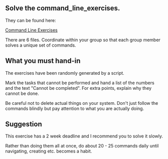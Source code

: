 ## Solve the command_line_exercises. 

They can be found here:

[Command Line Exercises](./command_line_exercises/)

There are 6 files. Coordinate within your group so that each group member solves a unique set of commands. 

## What you must hand-in

The exercises have been randomly generated by a script. 

Mark the tasks that cannot be performed and hand a list of the numbers and the text "Cannot be completed".
For extra points, explain why they cannot be done.  

Be careful not to delete actual things on your system. Don't just follow the commands blindly but pay attention to what you are actually doing.

## Suggestion

This exercise has a 2 week deadline and I recommend you to solve it slowly. 

Rather than doing them all at once, do about 20 - 25 commands daily until navigating, creating etc. becomes a habit. 
